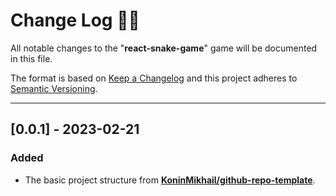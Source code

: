 <!-- markdownlint-disable MD024-->
# **Change Log** 📜📝

All notable changes to the "**react-snake-game**" game will be documented in this file.

The format is based on [Keep a Changelog](https://keepachangelog.com/en/1.0.0/) and this project adheres to [Semantic Versioning](https://semver.org/spec/v2.0.0.html).

---

## [**0.0.1**] - 2023-02-21

### Added

* The basic project structure from **[KoninMikhail/github-repo-template](https://github.com/KoninMikhail/github-repo-template)**.
